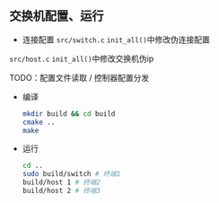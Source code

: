 ## 交换机配置、运行

- 连接配置
 `src/switch.c` `init_all()`中修改伪连接配置

 `src/host.c` `init_all()`中修改交换机伪ip
 
 TODO：配置文件读取 / 控制器配置分发

- 编译
    ``` bash
    mkdir build && cd build
    cmake ..
    make
    ```
- 运行
    ``` bash
    cd ..
    sudo build/switch # 终端1
    build/host 1 # 终端2
    build/host 2 # 终端3
    ```
